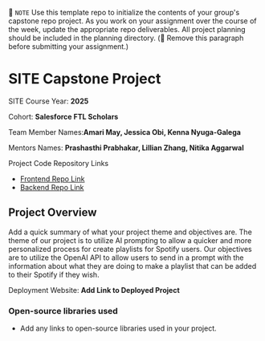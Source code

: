 📝 `NOTE` Use this template repo to initialize the contents of your group's capstone repo project. As you work on your assignment over the course of the week, update the appropriate repo deliverables. All project planning should be included in the planning directory. (🚫 Remove this paragraph before submitting your assignment.)

# SITE Capstone Project

SITE Course Year: **2025**

Cohort: **Salesforce FTL Scholars**

Team Member Names:**Amari May, Jessica Obi, Kenna Nyuga-Galega**

Mentors Names: **Prashasthi Prabhakar, Lillian Zhang, Nitika Aggarwal**

Project Code Repository Links

* [Frontend Repo Link](https://github.com/JAK-Of-All-Forces/promptify/tree/main/frontend)
* [Backend Repo Link](https://github.com/JAK-Of-All-Forces/promptify/tree/main/backend)

## Project Overview

Add a quick summary of what your project theme and objectives are. 
The theme of our project is to utilize AI prompting to allow a quicker and more personalized process for create playlists for Spotify users. Our objectives are to utilize the OpenAI API to allow users to send in a prompt with the information about what they are doing to make a playlist that can be added to their Spotify if they wish.

Deployment Website: **Add Link to Deployed Project**

### Open-source libraries used

- Add any links to open-source libraries used in your project.
